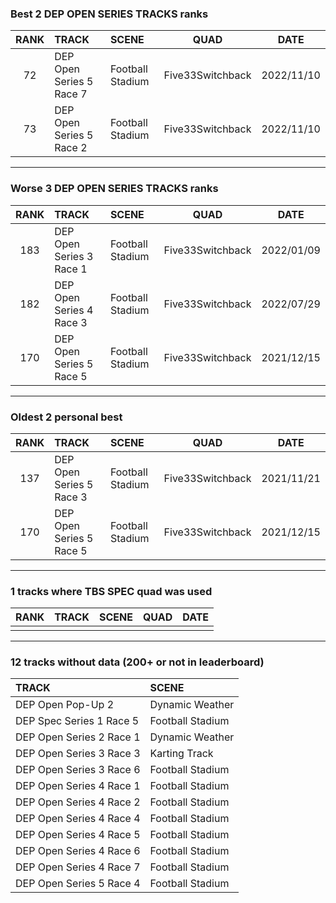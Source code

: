 ### Best 2 DEP OPEN SERIES TRACKS ranks
|RANK|TRACK|SCENE|QUAD|DATE|
|:---:|:---|:---|:---:|:---:|
|72|DEP Open Series 5 Race 7|Football Stadium|Five33Switchback|2022/11/10|
|73|DEP Open Series 5 Race 2|Football Stadium|Five33Switchback|2022/11/10|
---
### Worse 3 DEP OPEN SERIES TRACKS ranks
|RANK|TRACK|SCENE|QUAD|DATE|
|:---:|:---|:---|:---:|:---:|
|183|DEP Open Series 3 Race 1|Football Stadium|Five33Switchback|2022/01/09|
|182|DEP Open Series 4 Race 3|Football Stadium|Five33Switchback|2022/07/29|
|170|DEP Open Series 5 Race 5|Football Stadium|Five33Switchback|2021/12/15|
---
### Oldest 2 personal best
|RANK|TRACK|SCENE|QUAD|DATE|
|:---:|:---|:---|:---:|:---:|
|137|DEP Open Series 5 Race 3|Football Stadium|Five33Switchback|2021/11/21|
|170|DEP Open Series 5 Race 5|Football Stadium|Five33Switchback|2021/12/15|
---
### 1 tracks where TBS SPEC quad was used
|RANK|TRACK|SCENE|QUAD|DATE|
|:---:|:---|:---|:---:|:---:|
||||||
---
### 12 tracks without data (200+ or not in leaderboard)
|TRACK|SCENE|
|:---|:---|
|DEP Open Pop-Up 2|Dynamic Weather|
|DEP Spec Series 1 Race 5|Football Stadium|
|DEP Open Series 2 Race 1|Dynamic Weather|
|DEP Open Series 3 Race 3|Karting Track|
|DEP Open Series 3 Race 6|Football Stadium|
|DEP Open Series 4 Race 1|Football Stadium|
|DEP Open Series 4 Race 2|Football Stadium|
|DEP Open Series 4 Race 4|Football Stadium|
|DEP Open Series 4 Race 5|Football Stadium|
|DEP Open Series 4 Race 6|Football Stadium|
|DEP Open Series 4 Race 7|Football Stadium|
|DEP Open Series 5 Race 4|Football Stadium|

